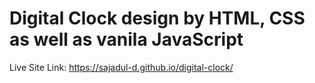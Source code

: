 # Digital Clock design by HTML, CSS as well as vanila JavaScript
Live Site Link:
https://sajadul-d.github.io/digital-clock/
